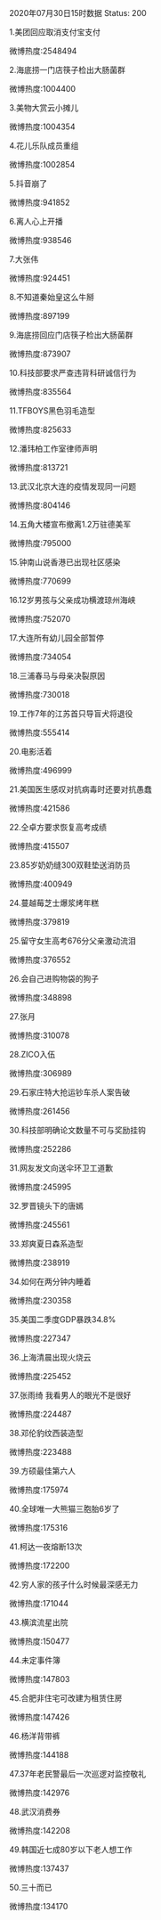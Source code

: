 2020年07月30日15时数据
Status: 200

1.美团回应取消支付宝支付

微博热度:2548494

2.海底捞一门店筷子检出大肠菌群

微博热度:1004400

3.美物大赏云小摊儿

微博热度:1004354

4.花儿乐队成员重组

微博热度:1002854

5.抖音崩了

微博热度:941852

6.离人心上开播

微博热度:938546

7.大张伟

微博热度:924451

8.不知道秦始皇这么牛掰

微博热度:897199

9.海底捞回应门店筷子检出大肠菌群

微博热度:873907

10.科技部要求严查违背科研诚信行为

微博热度:835564

11.TFBOYS黑色羽毛造型

微博热度:825633

12.潘玮柏工作室律师声明

微博热度:813721

13.武汉北京大连的疫情发现同一问题

微博热度:804146

14.五角大楼宣布撤离1.2万驻德美军

微博热度:795000

15.钟南山说香港已出现社区感染

微博热度:770699

16.12岁男孩与父亲成功横渡琼州海峡

微博热度:752070

17.大连所有幼儿园全部暂停

微博热度:734054

18.三浦春马与母亲决裂原因

微博热度:730018

19.工作7年的江苏首只导盲犬将退役

微博热度:555414

20.电影活着

微博热度:496999

21.美国医生感叹对抗病毒时还要对抗愚蠢

微博热度:421586

22.仝卓方要求恢复高考成绩

微博热度:415507

23.85岁奶奶缝300双鞋垫送消防员

微博热度:400949

24.蔓越莓芝士爆浆烤年糕

微博热度:379819

25.留守女生高考676分父亲激动流泪

微博热度:376552

26.会自己进购物袋的狗子

微博热度:348898

27.张月

微博热度:310078

28.ZICO入伍

微博热度:306989

29.石家庄特大抢运钞车杀人案告破

微博热度:261456

30.科技部明确论文数量不可与奖励挂钩

微博热度:252286

31.网友发文向送伞环卫工道歉

微博热度:245995

32.罗晋镜头下的唐嫣

微博热度:245561

33.郑爽夏日森系造型

微博热度:238919

34.如何在两分钟内睡着

微博热度:230358

35.美国二季度GDP暴跌34.8%

微博热度:227347

36.上海清晨出现火烧云

微博热度:225452

37.张雨绮 我看男人的眼光不是很好

微博热度:224487

38.邓伦豹纹西装造型

微博热度:223488

39.方硕最佳第六人

微博热度:175974

40.全球唯一大熊猫三胞胎6岁了

微博热度:175316

41.柯达一夜熔断13次

微博热度:172200

42.穷人家的孩子什么时候最深感无力

微博热度:171044

43.横滨流星出院

微博热度:150477

44.未定事件簿

微博热度:147803

45.合肥非住宅可改建为租赁住房

微博热度:147426

46.杨洋背带裤

微博热度:144188

47.37年老民警最后一次巡逻对监控敬礼

微博热度:142976

48.武汉消费券

微博热度:142208

49.韩国近七成80岁以下老人想工作

微博热度:137437

50.三十而已

微博热度:134170

